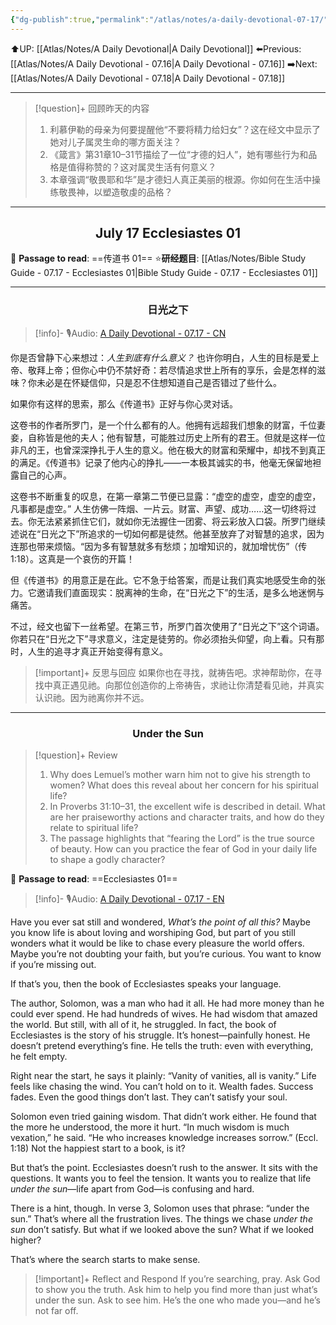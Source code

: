```yaml
---
{"dg-publish":true,"permalink":"/atlas/notes/a-daily-devotional-07-17/"}
---
```


 ⬆️UP: [[Atlas/Notes/A Daily Devotional\|A Daily Devotional]]
⬅️Previous: [[Atlas/Notes/A Daily Devotional - 07.16\|A Daily Devotional - 07.16]]
➡️Next: [[Atlas/Notes/A Daily Devotional - 07.18\|A Daily Devotional - 07.18]]

---

> [!question]+ 回顾昨天的内容
> 1. ⁠利慕伊勒的母亲为何要提醒他“不要将精力给妇女”？这在经文中显示了她对儿子属灵生命的哪方面关注？
> 2. 《箴言》第31章10–31节描绘了一位“才德的妇人”，她有哪些行为和品格是值得称赞的？这对属灵生活有何意义？
> 3. 本章强调“敬畏耶和华”是才德妇人真正美丽的根源。你如何在生活中操练敬畏神，以塑造敬虔的品格？

---
## <center>July 17 Ecclesiastes 01</center>

📖 **Passage to read**: ==传道书 01==
⭐**研经题目**: [[Atlas/Notes/Bible Study Guide - 07.17 - Ecclesiastes 01\|Bible Study Guide - 07.17 - Ecclesiastes 01]]

---
### <center>日光之下</center>

> [!info]- 🎙️Audio: [A Daily Devotional - 07.17 - CN]()


你是否曾静下心来想过：*人生到底有什么意义？*
也许你明白，人生的目标是爱上帝、敬拜上帝；但你心中仍不禁好奇：若尽情追求世上所有的享乐，会是怎样的滋味？你未必是在怀疑信仰，只是忍不住想知道自己是否错过了些什么。

如果你有这样的思索，那么《传道书》正好与你心灵对话。

这卷书的作者所罗门，是一个什么都有的人。他拥有远超我们想象的财富，千位妻妾，自称皆是他的夫人；他有智慧，可能胜过历史上所有的君王。但就是这样一位非凡的王，也曾深深挣扎于人生的意义。他在极大的财富和荣耀中，却找不到真正的满足。《传道书》记录了他内心的挣扎——一本极其诚实的书，他毫无保留地袒露自己的心声。

这卷书不断重复的叹息，在第一章第二节便已显露：“虚空的虚空，虚空的虚空，凡事都是虚空。”
人生仿佛一阵烟、一片云。财富、声望、成功……这一切终将过去。你无法紧紧抓住它们，就如你无法握住一团雾、将云彩放入口袋。所罗门继续述说在“日光之下”所追求的一切如何都是徒然。他甚至放弃了对智慧的追求，因为连那也带来烦恼。“因为多有智慧就多有愁烦；加增知识的，就加增忧伤”（传1:18）。这真是一个哀伤的开篇！

但《传道书》的用意正是在此。它不急于给答案，而是让我们真实地感受生命的张力。它邀请我们直面现实：脱离神的生命，在“日光之下”的生活，是多么地迷惘与痛苦。

不过，经文也留下一丝希望。在第三节，所罗门首次使用了“日光之下”这个词语。你若只在“日光之下”寻求意义，注定是徒劳的。你必须抬头仰望，向上看。只有那时，人生的追寻才真正开始变得有意义。

> [!important]+ 反思与回应
如果你也在寻找，就祷告吧。求神帮助你，在寻找中真正遇见祂。向那位创造你的上帝祷告，求祂让你清楚看见祂，并真实认识祂。因为祂离你并不远。



---
### <center>Under the Sun</center>

> [!question]+ Review
> 1. Why does Lemuel’s mother warn him not to give his strength to women? What does this reveal about her concern for his spiritual life?
> 2. In Proverbs 31:10–31, the excellent wife is described in detail. What are her praiseworthy actions and character traits, and how do they relate to spiritual life?
> 3. The passage highlights that “fearing the Lord” is the true source of beauty. How can you practice the fear of God in your daily life to shape a godly character?

📖 **Passage to read**: ==Ecclesiastes 01==

> [!info]- 🎙️Audio: [A Daily Devotional - 07.17 - EN]()  


Have you ever sat still and wondered, *What’s the point of all this?* Maybe you know life is about loving and worshiping God, but part of you still wonders what it would be like to chase every pleasure the world offers. Maybe you’re not doubting your faith, but you’re curious. You want to know if you’re missing out.

If that’s you, then the book of Ecclesiastes speaks your language.

The author, Solomon, was a man who had it all. He had more money than he could ever spend. He had hundreds of wives. He had wisdom that amazed the world. But still, with all of it, he struggled. In fact, the book of Ecclesiastes is the story of his struggle. It’s honest—painfully honest. He doesn’t pretend everything’s fine. He tells the truth: even with everything, he felt empty.

Right near the start, he says it plainly: “Vanity of vanities, all is vanity.” Life feels like chasing the wind. You can’t hold on to it. Wealth fades. Success fades. Even the good things don’t last. They can’t satisfy your soul.

Solomon even tried gaining wisdom. That didn’t work either. He found that the more he understood, the more it hurt. “In much wisdom is much vexation,” he said. “He who increases knowledge increases sorrow.” (Eccl. 1:18) Not the happiest start to a book, is it?

But that’s the point. Ecclesiastes doesn’t rush to the answer. It sits with the questions. It wants you to feel the tension. It wants you to realize that life *under the sun*—life apart from God—is confusing and hard.

There is a hint, though. In verse 3, Solomon uses that phrase: “under the sun.” That’s where all the frustration lives. The things we chase *under the sun* don’t satisfy. But what if we looked above the sun? What if we looked higher?

That’s where the search starts to make sense.

> [!important]+ Reflect and Respond
If you’re searching, pray. Ask God to show you the truth. Ask him to help you find more than just what’s under the sun. Ask to see him. He’s the one who made you—and he’s not far off.









